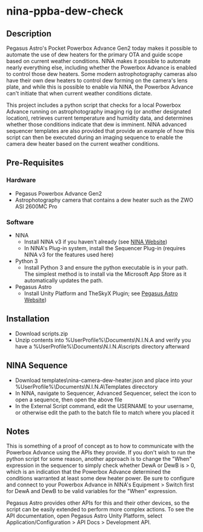# nina-ppba-dew-check

## Description

Pegasus Astro's Pocket Powerbox Advance Gen2 today makes it possible to automate the use of dew heaters for the primary OTA and guide scope based on current weather conditions. NINA makes it possible to automate nearly everything else, including whether the Powerbox Advance is enabled to control those dew heaters. Some modern astrophotography cameras also have their own dew heaters to control dew forming on the camera's lens plate, and while this is possible to enable via NINA, the Powerbox Advance can't initiate that when current weather conditions dictate. 

This project includes a python script that checks for a local Powerbox Advance running on astrophotography imaging rig (or another designated location), retrieves current temperature and humidity data, and determines whether those conditions indicate that dew is imminent. NINA advanced sequencer templates are also provided that provide an example of how this script can then be executed during an imaging sequence to enable the camera dew heater based on the current weather conditions.

## Pre-Requisites

### Hardware

- Pegasus Powerbox Advance Gen2
- Astrophotography camera that contains a dew heater such as the ZWO ASI 2600MC Pro

### Software
- NINA
  - Install NINA v3 if you haven't already (see [NINA Website](https://nighttime-imaging.eu))
  - In NINA's Plug-in system, install the Sequencer Plug-in (requires NINA v3 for the features used here)
- Python 3
  - Install Python 3 and ensure the python executable is in your path. The simplest method is to install via the Microsoft App Store as it automatically updates the path.
- Pegasus Astro
  - Install Unity Platform and TheSkyX Plugin; see [Pegasus Astro Website](https://pegasusastro.com/products/pocket-powerbox-advance-gen2))

## Installation

- Download scripts.zip
- Unzip contents into %UserProfile%\Documents\N.I.N.A and verify you have a %UserProfile%\Documents\N.I.N.A\scripts directory afterward

## NINA Sequence

- Download templates\nina-camera-dew-heater.json and place into your %UserProfile%\Documents\N.I.N.A\Templates direcctory
- In NINA, navigate to Sequencer, Advanced Sequencer, select the icon to open a sequence, then open the above file
- In the External Script command, edit the USERNAME to your username, or otherwise edit the path to the batch file to match where you placed it

## Notes

This is something of a proof of concept as to how to communicate with the Powerbox Advance using the APIs they provide. If you don't wish to run the python script for some reason, another approach is to change the "When" expression in the sequencer to simply check whether DewA or DewB is > 0, which is an indication that the Powerbox Advance determined the conditions warranted at least some dew heater power. Be sure to configure and connect to your Powerbox Advance in NINA's Equipment > Switch first for DewA and DewB to be valid variables for the "When" expression.

Pegasus Astro provides other APIs for this and their other devices, so the script can be easily extended to perform more complex actions. To see the API documentation, open Pegasus Astro Unity Platform, select Application/Configuration > API Docs > Development API. 